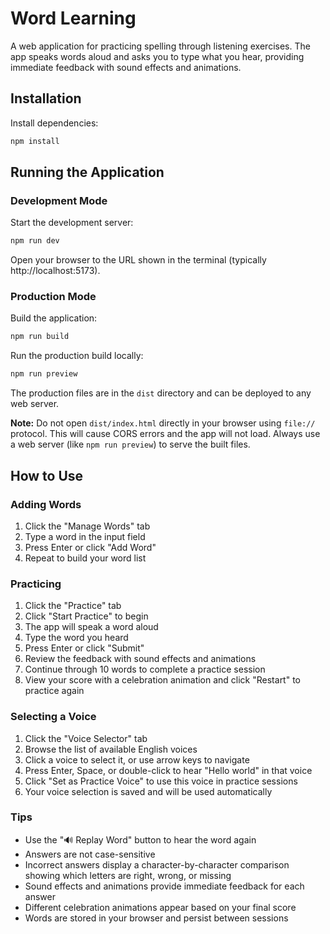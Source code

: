 # Word Learning

A web application for practicing spelling through listening exercises. The app speaks words aloud and asks you to type what you hear, providing immediate feedback with sound effects and animations.

## Installation

Install dependencies:
```bash
npm install
```

## Running the Application

### Development Mode

Start the development server:
```bash
npm run dev
```

Open your browser to the URL shown in the terminal (typically http://localhost:5173).

### Production Mode

Build the application:
```bash
npm run build
```

Run the production build locally:
```bash
npm run preview
```

The production files are in the `dist` directory and can be deployed to any web server.

**Note:** Do not open `dist/index.html` directly in your browser using `file://` protocol. This will cause CORS errors and the app will not load. Always use a web server (like `npm run preview`) to serve the built files.

## How to Use

### Adding Words

1. Click the "Manage Words" tab
2. Type a word in the input field
3. Press Enter or click "Add Word"
4. Repeat to build your word list

### Practicing

1. Click the "Practice" tab
2. Click "Start Practice" to begin
3. The app will speak a word aloud
4. Type the word you heard
5. Press Enter or click "Submit"
6. Review the feedback with sound effects and animations
7. Continue through 10 words to complete a practice session
8. View your score with a celebration animation and click "Restart" to practice again

### Selecting a Voice

1. Click the "Voice Selector" tab
2. Browse the list of available English voices
3. Click a voice to select it, or use arrow keys to navigate
4. Press Enter, Space, or double-click to hear "Hello world" in that voice
5. Click "Set as Practice Voice" to use this voice in practice sessions
6. Your voice selection is saved and will be used automatically

### Tips

- Use the "🔊 Replay Word" button to hear the word again
- Answers are not case-sensitive
- Incorrect answers display a character-by-character comparison showing which letters are right, wrong, or missing
- Sound effects and animations provide immediate feedback for each answer
- Different celebration animations appear based on your final score
- Words are stored in your browser and persist between sessions

